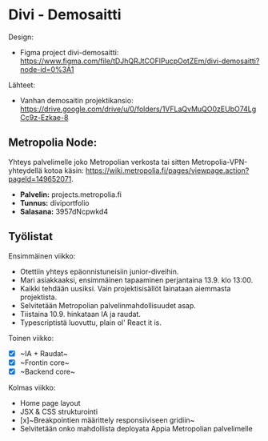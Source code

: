 # Divi - Demosaitti

Design:

- Figma project divi-demosaitti: https://www.figma.com/file/tDJhQRJtCOFlPucpOotZEm/divi-demosaitti?node-id=0%3A1

Lähteet:

- Vanhan demosaitin projektikansio: https://drive.google.com/drive/u/0/folders/1VFLaQvMuQO0zEUbO74LgCc9z-Ezkae-8

## Metropolia Node:

Yhteys palvelimelle joko Metropolian verkosta tai sitten Metropolia-VPN-yhteydellä kotoa käsin: https://wiki.metropolia.fi/pages/viewpage.action?pageId=149652071.

- **Palvelin:** projects.metropolia.fi
- **Tunnus:** diviportfolio
- **Salasana:** 3957dNcpwkd4

## Työlistat

Ensimmäinen viikko:

- Otettiin yhteys epäonnistuneisiin junior-diveihin.
- Mari asiakkaaksi, ensimmäinen tapaaminen perjantaina 13.9. klo 13:00.
- Kaikki tehdään uusiksi. Vain projektisisällöt lainataan aiemmasta projektista.
- Selvitetään Metropolian palvelinmahdollisuudet asap.
- Tiistaina 10.9. hinkataan IA ja raudat.
- Typescriptistä luovuttu, plain ol' React it is.

Toinen viikko:

- [x] ~IA + Raudat~
- [x] ~Frontin core~
- [x] ~Backend core~

Kolmas viikko:

- Home page layout
- JSX & CSS strukturointi
- [x]~Breakpointien määrittely responsiiviseen gridiin~
- Selvitetään onko mahdollista deployata Appia Metropolian palvelimelle





